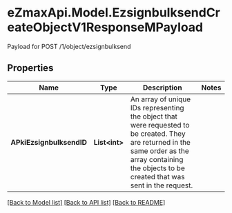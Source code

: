 # eZmaxApi.Model.EzsignbulksendCreateObjectV1ResponseMPayload
Payload for POST /1/object/ezsignbulksend

## Properties

Name | Type | Description | Notes
------------ | ------------- | ------------- | -------------
**APkiEzsignbulksendID** | **List&lt;int&gt;** | An array of unique IDs representing the object that were requested to be created.  They are returned in the same order as the array containing the objects to be created that was sent in the request. | 

[[Back to Model list]](../README.md#documentation-for-models) [[Back to API list]](../README.md#documentation-for-api-endpoints) [[Back to README]](../README.md)

